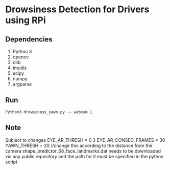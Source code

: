 # Drowsiness Detection for Drivers using RPi

## Dependencies

1. Python 3
2. opencv
3. dlib	
4. imutils 
5. scipy
6. numpy
7. argparse

## Run 

```
Python3 drowsiness_yawn.py -- webcam 1		
```

## Note

Subject to changes
EYE_AR_THRESH = 0.3
EYE_AR_CONSEC_FRAMES = 30
YAWN_THRESH = 20	//change this according to the distance from the camera
shape_predictor_68_face_landmarks.dat needs to be downloaded via any public repository and the path for it must be specified in the python script



